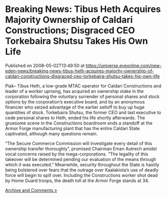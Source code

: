 # Breaking News: Tibus Heth Acquires Majority Ownership of Caldari Constructions; Disgraced CEO Torkebaira Shutsu Takes His Own Life
Published on 2008-05-02T13:49:50 at https://universe.eveonline.com/new-eden-news/breaking-news-tibus-heth-acquires-majority-ownership-of-caldari-constructions-disgraced-ceo-torkebaira-shutsu-takes-his-own-life

Piak– Tibus Heth, a low-grade MTAC operator for Caldari Constructions and leader of a worker uprising, has acquired an ownership stake in the corporation following the voluntary surrender of personal shares and stock options by the corporation’s executive board, and by an anonymous financier who seized advantage of the earlier selloff to buy up huge quantities of stock. Torkebaira Shutsu, the former CEO and last executive to cede personal shares to Heth, ended his life shortly afterwards. The gruesome scene in the Constructions boardroom ends a standoff at the Armor Forge manufacturing plant that has the entire Caldari State captivated, although many questions remain. 

“The Secure Commerce Commission will investigate every detail of this ownership transfer thoroughly”, promised Chairman Eman Autrech amidst vocal concerns raised by the mega-corporations. “The legality of this takeover will be determined pending our evaluation of the means through which it was executed.” Meanwhile, security throughout the State is hastily being bolstered over fears that the outrage over Kaalakiota’s use of deadly force will begin to spill over. Including the Constructions worker shot dead by Home Guard troops, the death toll at the Armor Forge stands at 34.   
  
  
[Archive and Comments »](http://myeve.eve-online.com/ingameboard.asp?a=topic&threadID=762568)
